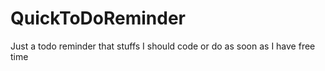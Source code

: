 # QuickToDoReminder
Just a todo reminder that stuffs I should code or do as soon as I have free time
